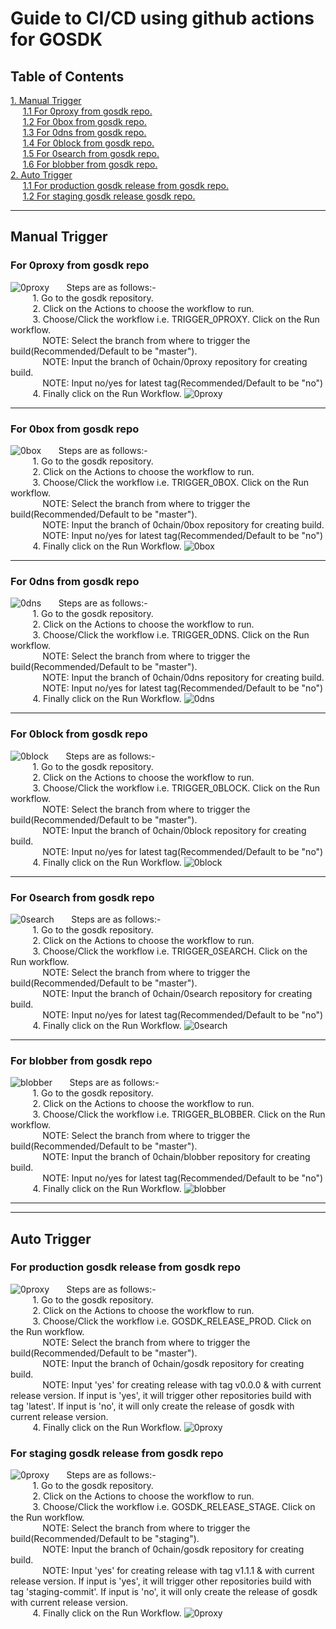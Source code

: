 # Guide to CI/CD using github actions for GOSDK

## Table of Contents
[1. Manual Trigger](#manual-trigger)<br />
&nbsp;&nbsp;&nbsp;&nbsp; [1.1 For 0proxy from gosdk repo.](#for-0proxy-from-gosdk-repo)<br />
&nbsp;&nbsp;&nbsp;&nbsp; [1.2 For 0box from gosdk repo.](#for-0box-from-gosdk-repo)<br />
&nbsp;&nbsp;&nbsp;&nbsp; [1.3 For 0dns from gosdk repo.](#for-0dns-from-gosdk-repo)<br />
&nbsp;&nbsp;&nbsp;&nbsp; [1.4 For 0block from gosdk repo.](#for-0block-from-gosdk-repo)<br />
&nbsp;&nbsp;&nbsp;&nbsp; [1.5 For 0search from gosdk repo.](#for-0search-from-gosdk-repo)<br />
&nbsp;&nbsp;&nbsp;&nbsp; [1.6 For blobber from gosdk repo.](#for-blobber-from-gosdk-repo)<br />
[2. Auto Trigger](#auto-trigger)<br />
&nbsp;&nbsp;&nbsp;&nbsp; [1.1 For production gosdk release from gosdk repo.](#for-production-gosdk-release-from-gosdk-repo)<br />
&nbsp;&nbsp;&nbsp;&nbsp; [1.2 For staging gosdk release gosdk repo.](#for-staging-gosdk-release-from-gosdk-repo)<br />

----
## Manual Trigger

### For 0proxy from gosdk repo
![0proxy](https://github.com/0chain/gosdk/blob/master/docs/cicd/trigg-0proxy-build.png "UML diagram for 0proxy")
&nbsp;&nbsp;&nbsp;&nbsp;&nbsp;&nbsp;Steps are as follows:-<br />
&nbsp;&nbsp;&nbsp;&nbsp;&nbsp;&nbsp;&nbsp;&nbsp; 1. Go to the gosdk repository.<br />
&nbsp;&nbsp;&nbsp;&nbsp;&nbsp;&nbsp;&nbsp;&nbsp; 2. Click on the Actions to choose the workflow to run.<br />
&nbsp;&nbsp;&nbsp;&nbsp;&nbsp;&nbsp;&nbsp;&nbsp; 3. Choose/Click the workflow i.e. TRIGGER_0PROXY. Click on the Run workflow.<br />
&nbsp;&nbsp;&nbsp;&nbsp;&nbsp;&nbsp;&nbsp;&nbsp;&nbsp;&nbsp;&nbsp;&nbsp; NOTE: Select the branch from where to trigger the build(Recommended/Default to be "master").<br />
&nbsp;&nbsp;&nbsp;&nbsp;&nbsp;&nbsp;&nbsp;&nbsp;&nbsp;&nbsp;&nbsp;&nbsp; NOTE: Input the branch of 0chain/0proxy repository for creating build.<br />
&nbsp;&nbsp;&nbsp;&nbsp;&nbsp;&nbsp;&nbsp;&nbsp;&nbsp;&nbsp;&nbsp;&nbsp; NOTE: Input no/yes for latest tag(Recommended/Default to be "no")<br />
&nbsp;&nbsp;&nbsp;&nbsp;&nbsp;&nbsp;&nbsp;&nbsp; 4. Finally click on the Run Workflow.
![0proxy](https://github.com/0chain/gosdk/blob/master/docs/cicd/workflow-0proxy.png "WorkFlow diagram for 0proxy")

----
### For 0box from gosdk repo
![0box](https://github.com/0chain/gosdk/blob/master/docs/cicd/trigg-0box-build.png "UML diagram for 0box")
&nbsp;&nbsp;&nbsp;&nbsp;&nbsp;&nbsp;Steps are as follows:-<br />
&nbsp;&nbsp;&nbsp;&nbsp;&nbsp;&nbsp;&nbsp;&nbsp; 1. Go to the gosdk repository.<br />
&nbsp;&nbsp;&nbsp;&nbsp;&nbsp;&nbsp;&nbsp;&nbsp; 2. Click on the Actions to choose the workflow to run.<br />
&nbsp;&nbsp;&nbsp;&nbsp;&nbsp;&nbsp;&nbsp;&nbsp; 3. Choose/Click the workflow i.e. TRIGGER_0BOX. Click on the Run workflow.<br />
&nbsp;&nbsp;&nbsp;&nbsp;&nbsp;&nbsp;&nbsp;&nbsp;&nbsp;&nbsp;&nbsp;&nbsp; NOTE: Select the branch from where to trigger the build(Recommended/Default to be "master").<br />
&nbsp;&nbsp;&nbsp;&nbsp;&nbsp;&nbsp;&nbsp;&nbsp;&nbsp;&nbsp;&nbsp;&nbsp; NOTE: Input the branch of 0chain/0box repository for creating build.<br />
&nbsp;&nbsp;&nbsp;&nbsp;&nbsp;&nbsp;&nbsp;&nbsp;&nbsp;&nbsp;&nbsp;&nbsp; NOTE: Input no/yes for latest tag(Recommended/Default to be "no")<br />
&nbsp;&nbsp;&nbsp;&nbsp;&nbsp;&nbsp;&nbsp;&nbsp; 4. Finally click on the Run Workflow.
![0box](https://github.com/0chain/gosdk/blob/master/docs/cicd/workflow-0box.png "WorkFlow diagram for 0box")

----
### For 0dns from gosdk repo
![0dns](https://github.com/0chain/gosdk/blob/master/docs/cicd/trigg-0dns-build.png "UML diagram for 0dns")
&nbsp;&nbsp;&nbsp;&nbsp;&nbsp;&nbsp;Steps are as follows:-<br />
&nbsp;&nbsp;&nbsp;&nbsp;&nbsp;&nbsp;&nbsp;&nbsp; 1. Go to the gosdk repository.<br />
&nbsp;&nbsp;&nbsp;&nbsp;&nbsp;&nbsp;&nbsp;&nbsp; 2. Click on the Actions to choose the workflow to run.<br />
&nbsp;&nbsp;&nbsp;&nbsp;&nbsp;&nbsp;&nbsp;&nbsp; 3. Choose/Click the workflow i.e. TRIGGER_0DNS. Click on the Run workflow.<br />
&nbsp;&nbsp;&nbsp;&nbsp;&nbsp;&nbsp;&nbsp;&nbsp;&nbsp;&nbsp;&nbsp;&nbsp; NOTE: Select the branch from where to trigger the build(Recommended/Default to be "master").<br />
&nbsp;&nbsp;&nbsp;&nbsp;&nbsp;&nbsp;&nbsp;&nbsp;&nbsp;&nbsp;&nbsp;&nbsp; NOTE: Input the branch of 0chain/0dns repository for creating build.<br />
&nbsp;&nbsp;&nbsp;&nbsp;&nbsp;&nbsp;&nbsp;&nbsp;&nbsp;&nbsp;&nbsp;&nbsp; NOTE: Input no/yes for latest tag(Recommended/Default to be "no")<br />
&nbsp;&nbsp;&nbsp;&nbsp;&nbsp;&nbsp;&nbsp;&nbsp; 4. Finally click on the Run Workflow.
![0dns](https://github.com/0chain/gosdk/blob/master/docs/cicd/workflow-0dns.png "WorkFlow diagram for 0dns")

----
### For 0block from gosdk repo
![0block](https://github.com/0chain/gosdk/blob/master/docs/cicd/trigg-0block-build.png "UML diagram for 0block")
&nbsp;&nbsp;&nbsp;&nbsp;&nbsp;&nbsp;Steps are as follows:-<br />
&nbsp;&nbsp;&nbsp;&nbsp;&nbsp;&nbsp;&nbsp;&nbsp; 1. Go to the gosdk repository.<br />
&nbsp;&nbsp;&nbsp;&nbsp;&nbsp;&nbsp;&nbsp;&nbsp; 2. Click on the Actions to choose the workflow to run.<br />
&nbsp;&nbsp;&nbsp;&nbsp;&nbsp;&nbsp;&nbsp;&nbsp; 3. Choose/Click the workflow i.e. TRIGGER_0BLOCK. Click on the Run workflow.<br />
&nbsp;&nbsp;&nbsp;&nbsp;&nbsp;&nbsp;&nbsp;&nbsp;&nbsp;&nbsp;&nbsp;&nbsp; NOTE: Select the branch from where to trigger the build(Recommended/Default to be "master").<br />
&nbsp;&nbsp;&nbsp;&nbsp;&nbsp;&nbsp;&nbsp;&nbsp;&nbsp;&nbsp;&nbsp;&nbsp; NOTE: Input the branch of 0chain/0block repository for creating build.<br />
&nbsp;&nbsp;&nbsp;&nbsp;&nbsp;&nbsp;&nbsp;&nbsp;&nbsp;&nbsp;&nbsp;&nbsp; NOTE: Input no/yes for latest tag(Recommended/Default to be "no")<br />
&nbsp;&nbsp;&nbsp;&nbsp;&nbsp;&nbsp;&nbsp;&nbsp; 4. Finally click on the Run Workflow.
![0block](https://github.com/0chain/gosdk/blob/master/docs/cicd/workflow-0block.png "WorkFlow diagram for 0block")

----
### For 0search from gosdk repo
![0search](https://github.com/0chain/gosdk/blob/master/docs/cicd/trigg-0search-build.png "UML diagram for 0search")
&nbsp;&nbsp;&nbsp;&nbsp;&nbsp;&nbsp;Steps are as follows:-<br />
&nbsp;&nbsp;&nbsp;&nbsp;&nbsp;&nbsp;&nbsp;&nbsp; 1. Go to the gosdk repository.<br />
&nbsp;&nbsp;&nbsp;&nbsp;&nbsp;&nbsp;&nbsp;&nbsp; 2. Click on the Actions to choose the workflow to run.<br />
&nbsp;&nbsp;&nbsp;&nbsp;&nbsp;&nbsp;&nbsp;&nbsp; 3. Choose/Click the workflow i.e. TRIGGER_0SEARCH. Click on the Run workflow.<br />
&nbsp;&nbsp;&nbsp;&nbsp;&nbsp;&nbsp;&nbsp;&nbsp;&nbsp;&nbsp;&nbsp;&nbsp; NOTE: Select the branch from where to trigger the build(Recommended/Default to be "master").<br />
&nbsp;&nbsp;&nbsp;&nbsp;&nbsp;&nbsp;&nbsp;&nbsp;&nbsp;&nbsp;&nbsp;&nbsp; NOTE: Input the branch of 0chain/0search repository for creating build.<br />
&nbsp;&nbsp;&nbsp;&nbsp;&nbsp;&nbsp;&nbsp;&nbsp;&nbsp;&nbsp;&nbsp;&nbsp; NOTE: Input no/yes for latest tag(Recommended/Default to be "no")<br />
&nbsp;&nbsp;&nbsp;&nbsp;&nbsp;&nbsp;&nbsp;&nbsp; 4. Finally click on the Run Workflow.
![0search](https://github.com/0chain/gosdk/blob/master/docs/cicd/workflow-0search.png "WorkFlow diagram for 0search")

----
### For blobber from gosdk repo
![blobber](https://github.com/0chain/gosdk/blob/master/docs/cicd/trigg-blobber-build.png "UML diagram for blobber")
&nbsp;&nbsp;&nbsp;&nbsp;&nbsp;&nbsp;Steps are as follows:-<br />
&nbsp;&nbsp;&nbsp;&nbsp;&nbsp;&nbsp;&nbsp;&nbsp; 1. Go to the gosdk repository.<br />
&nbsp;&nbsp;&nbsp;&nbsp;&nbsp;&nbsp;&nbsp;&nbsp; 2. Click on the Actions to choose the workflow to run.<br />
&nbsp;&nbsp;&nbsp;&nbsp;&nbsp;&nbsp;&nbsp;&nbsp; 3. Choose/Click the workflow i.e. TRIGGER_BLOBBER. Click on the Run workflow.<br />
&nbsp;&nbsp;&nbsp;&nbsp;&nbsp;&nbsp;&nbsp;&nbsp;&nbsp;&nbsp;&nbsp;&nbsp; NOTE: Select the branch from where to trigger the build(Recommended/Default to be "master").<br />
&nbsp;&nbsp;&nbsp;&nbsp;&nbsp;&nbsp;&nbsp;&nbsp;&nbsp;&nbsp;&nbsp;&nbsp; NOTE: Input the branch of 0chain/blobber repository for creating build.<br />
&nbsp;&nbsp;&nbsp;&nbsp;&nbsp;&nbsp;&nbsp;&nbsp;&nbsp;&nbsp;&nbsp;&nbsp; NOTE: Input no/yes for latest tag(Recommended/Default to be "no")<br />
&nbsp;&nbsp;&nbsp;&nbsp;&nbsp;&nbsp;&nbsp;&nbsp; 4. Finally click on the Run Workflow.
![blobber](https://github.com/0chain/gosdk/blob/master/docs/cicd/workflow-blobber.png "WorkFlow diagram for blobber")

----
----
## Auto Trigger

### For production gosdk release from gosdk repo
![0proxy](https://github.com/0chain/gosdk/blob/master/docs/cicd/build-prod-auto.png "UML diagram for Production")
&nbsp;&nbsp;&nbsp;&nbsp;&nbsp;&nbsp;Steps are as follows:-<br />
&nbsp;&nbsp;&nbsp;&nbsp;&nbsp;&nbsp;&nbsp;&nbsp; 1. Go to the gosdk repository.<br />
&nbsp;&nbsp;&nbsp;&nbsp;&nbsp;&nbsp;&nbsp;&nbsp; 2. Click on the Actions to choose the workflow to run.<br />
&nbsp;&nbsp;&nbsp;&nbsp;&nbsp;&nbsp;&nbsp;&nbsp; 3. Choose/Click the workflow i.e. GOSDK_RELEASE_PROD. Click on the Run workflow.<br />
&nbsp;&nbsp;&nbsp;&nbsp;&nbsp;&nbsp;&nbsp;&nbsp;&nbsp;&nbsp;&nbsp;&nbsp; NOTE: Select the branch from where to trigger the build(Recommended/Default to be "master").<br />
&nbsp;&nbsp;&nbsp;&nbsp;&nbsp;&nbsp;&nbsp;&nbsp;&nbsp;&nbsp;&nbsp;&nbsp; NOTE: Input the branch of 0chain/gosdk repository for creating build.<br />
&nbsp;&nbsp;&nbsp;&nbsp;&nbsp;&nbsp;&nbsp;&nbsp;&nbsp;&nbsp;&nbsp;&nbsp; NOTE: Input 'yes' for creating release with tag v0.0.0 & with current release version. If input is 'yes', it will trigger other repositories build with tag 'latest'. If input is 'no', it will only create the release of gosdk with current release version.<br />
&nbsp;&nbsp;&nbsp;&nbsp;&nbsp;&nbsp;&nbsp;&nbsp; 4. Finally click on the Run Workflow.
![0proxy](https://github.com/0chain/gosdk/blob/master/docs/cicd/workflow-prod.png "WorkFlow diagram for Production")

### For staging gosdk release from gosdk repo
![0proxy](https://github.com/0chain/gosdk/blob/master/docs/cicd/build-stage-auto.png "UML diagram for Staging")
&nbsp;&nbsp;&nbsp;&nbsp;&nbsp;&nbsp;Steps are as follows:-<br />
&nbsp;&nbsp;&nbsp;&nbsp;&nbsp;&nbsp;&nbsp;&nbsp; 1. Go to the gosdk repository.<br />
&nbsp;&nbsp;&nbsp;&nbsp;&nbsp;&nbsp;&nbsp;&nbsp; 2. Click on the Actions to choose the workflow to run.<br />
&nbsp;&nbsp;&nbsp;&nbsp;&nbsp;&nbsp;&nbsp;&nbsp; 3. Choose/Click the workflow i.e. GOSDK_RELEASE_STAGE. Click on the Run workflow.<br />
&nbsp;&nbsp;&nbsp;&nbsp;&nbsp;&nbsp;&nbsp;&nbsp;&nbsp;&nbsp;&nbsp;&nbsp; NOTE: Select the branch from where to trigger the build(Recommended/Default to be "staging").<br />
&nbsp;&nbsp;&nbsp;&nbsp;&nbsp;&nbsp;&nbsp;&nbsp;&nbsp;&nbsp;&nbsp;&nbsp; NOTE: Input the branch of 0chain/gosdk repository for creating build.<br />
&nbsp;&nbsp;&nbsp;&nbsp;&nbsp;&nbsp;&nbsp;&nbsp;&nbsp;&nbsp;&nbsp;&nbsp; NOTE: Input 'yes' for creating release with tag v1.1.1 & with current release version. If input is 'yes', it will trigger other repositories build with tag 'staging-commit'. If input is 'no', it will only create the release of gosdk with current release version.<br />
&nbsp;&nbsp;&nbsp;&nbsp;&nbsp;&nbsp;&nbsp;&nbsp; 4. Finally click on the Run Workflow.
![0proxy](https://github.com/0chain/gosdk/blob/master/docs/cicd/workflow-stage.png "WorkFlow diagram for Staging")
